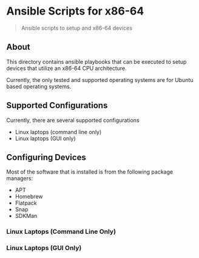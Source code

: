 # Ansible Scripts for x86-64

> Ansible scripts to setup and x86-64 devices

## About

This directory contains ansible playbooks that can be executed to setup devices that utilize an x86-64 CPU architecture.

Currently, the only tested and supported operating systems are for Ubuntu based operating systems. 

## Supported Configurations

Currently, there are several supported configurations

- Linux laptops (command line only)
- Linux laptops (GUI only)

## Configuring Devices

Most of the software that is installed is from the following package managers:

- APT
- Homebrew
- Flatpack
- Snap
- SDKMan

### Linux Laptops (Command Line Only)

### Linux Laptops (GUI Only)
